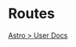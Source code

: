 # Routes

[Astro > User Docs](https://www.notion.so/enspyrco/User-Docs-3b5051d908424bfe89a5afec1f214f2a)
